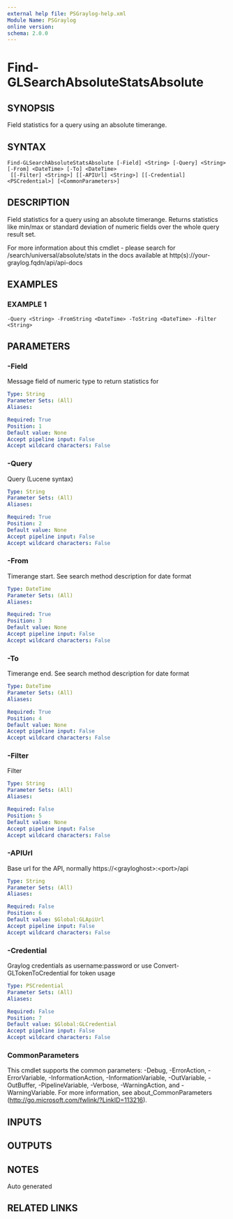 ```yaml
---
external help file: PSGraylog-help.xml
Module Name: PSGraylog
online version:
schema: 2.0.0
---
```


# Find-GLSearchAbsoluteStatsAbsolute

## SYNOPSIS
Field statistics for a query using an absolute timerange.

## SYNTAX

```
Find-GLSearchAbsoluteStatsAbsolute [-Field] <String> [-Query] <String> [-From] <DateTime> [-To] <DateTime>
 [[-Filter] <String>] [[-APIUrl] <String>] [[-Credential] <PSCredential>] [<CommonParameters>]
```

## DESCRIPTION
Field statistics for a query using an absolute timerange.
Returns statistics like min/max or standard deviation of numeric fields over the whole query result set.

For more information about this cmdlet - please search for /search/universal/absolute/stats in the docs available at http(s)://your-graylog.fqdn/api/api-docs

## EXAMPLES

### EXAMPLE 1
```
-Query <String> -FromString <DateTime> -ToString <DateTime> -Filter <String>
```

## PARAMETERS

### -Field
Message field of numeric type to return statistics for

```yaml
Type: String
Parameter Sets: (All)
Aliases:

Required: True
Position: 1
Default value: None
Accept pipeline input: False
Accept wildcard characters: False
```

### -Query
Query (Lucene syntax)

```yaml
Type: String
Parameter Sets: (All)
Aliases:

Required: True
Position: 2
Default value: None
Accept pipeline input: False
Accept wildcard characters: False
```

### -From
Timerange start.
See search method description for date format

```yaml
Type: DateTime
Parameter Sets: (All)
Aliases:

Required: True
Position: 3
Default value: None
Accept pipeline input: False
Accept wildcard characters: False
```

### -To
Timerange end.
See search method description for date format

```yaml
Type: DateTime
Parameter Sets: (All)
Aliases:

Required: True
Position: 4
Default value: None
Accept pipeline input: False
Accept wildcard characters: False
```

### -Filter
Filter

```yaml
Type: String
Parameter Sets: (All)
Aliases:

Required: False
Position: 5
Default value: None
Accept pipeline input: False
Accept wildcard characters: False
```

### -APIUrl
Base url for the API, normally https://\<grayloghost\>:\<port\>/api

```yaml
Type: String
Parameter Sets: (All)
Aliases:

Required: False
Position: 6
Default value: $Global:GLApiUrl
Accept pipeline input: False
Accept wildcard characters: False
```

### -Credential
Graylog credentials as username:password or use Convert-GLTokenToCredential for token usage

```yaml
Type: PSCredential
Parameter Sets: (All)
Aliases:

Required: False
Position: 7
Default value: $Global:GLCredential
Accept pipeline input: False
Accept wildcard characters: False
```

### CommonParameters
This cmdlet supports the common parameters: -Debug, -ErrorAction, -ErrorVariable, -InformationAction, -InformationVariable, -OutVariable, -OutBuffer, -PipelineVariable, -Verbose, -WarningAction, and -WarningVariable. For more information, see about_CommonParameters (http://go.microsoft.com/fwlink/?LinkID=113216).

## INPUTS

## OUTPUTS

## NOTES
Auto generated

## RELATED LINKS
